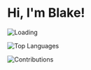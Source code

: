 # Hi, I'm Blake!
![Loading](https://media.giphy.com/media/3oEjI6SIIHBdRxX6zK/giphy.gif)

![Top Languages](https://github-readme-stats.vercel.app/api/top-langs/?username=blakeayye&layout=compact)

![Contributions](https://github-readme-streak-stats.herokuapp.com/?user=blakeayye&theme=radical)

